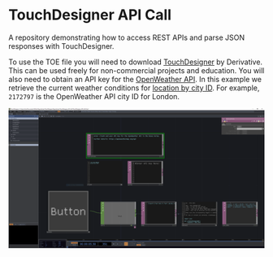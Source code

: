 # TouchDesigner API Call
A repository demonstrating how to access REST APIs and parse JSON responses with TouchDesigner. 

To use the TOE file you will need to download [TouchDesigner](https://derivative.ca/) by Derivative. This can be used freely for non-commercial projects and education. You will also need to obtain an API key for the [OpenWeather API](https://openweathermap.org/api). In this example we retrieve the current weather conditions for [location by city ID](https://openweathermap.org/current). For example, `2172797` is the OpenWeather API city ID for London.

![TouchDesigner API Call](images/TouchDesigner_API_Call.PNG)
